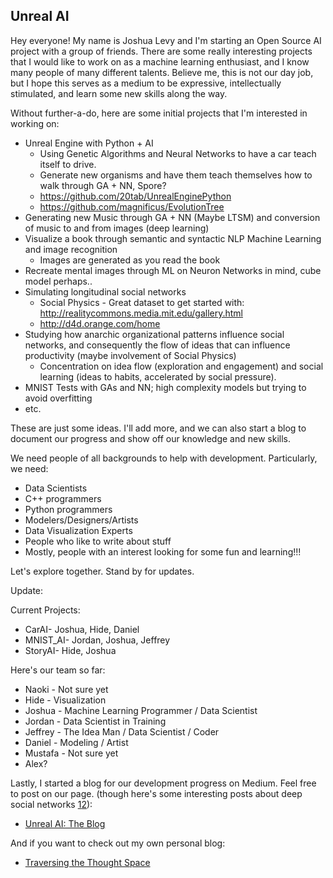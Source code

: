## Unreal AI

Hey everyone! My name is Joshua Levy and I'm starting an Open Source AI project with a group of friends. There are some really interesting projects that I would like to work on as a machine learning enthusiast, and I know many people of many different talents. Believe me, this is not our day job, but I hope this serves as a medium to be expressive, intellectually stimulated, and learn some new skills along the way.

Without further-a-do, here are some initial projects that I'm interested in working on:

* Unreal Engine with Python + AI
  * Using Genetic Algorithms and Neural Networks to have a car teach itself to drive.
  * Generate new organisms and have them teach themselves how to walk through GA + NN, Spore?
  * https://github.com/20tab/UnrealEnginePython
  * https://github.com/magnificus/EvolutionTree
* Generating new Music through GA + NN (Maybe LTSM) and conversion of music to and from images (deep learning)
* Visualize a book through semantic and syntactic NLP Machine Learning and image recognition
  * Images are generated as you read the book
* Recreate mental images through ML on Neuron Networks in mind, cube model perhaps..
* Simulating longitudinal social networks
  * Social Physics - Great dataset to get started with: http://realitycommons.media.mit.edu/gallery.html
  * http://d4d.orange.com/home
* Studying how anarchic organizational patterns influence social networks, and consequently the flow of ideas that can influence productivity (maybe involvement of Social Physics)
  * Concentration on idea flow (exploration and engagement) and social learning (ideas to habits, accelerated by social pressure).
* MNIST Tests with GAs and NN; high complexity models but trying to avoid overfitting
* etc.

These are just some ideas. I'll add more, and we can also start a blog to document our progress and show off our knowledge and new skills.

We need people of all backgrounds to help with development. Particularly, we need:
* Data Scientists
* C++ programmers
* Python programmers
* Modelers/Designers/Artists
* Data Visualization Experts
* People who like to write about stuff
* Mostly, people with an interest looking for some fun and learning!!!

Let's explore together. Stand by for updates.

Update:

Current Projects:
* CarAI- Joshua, Hide, Daniel
* MNIST_AI- Jordan, Joshua, Jeffrey
* StoryAI- Hide, Joshua

Here's our team so far:
* Naoki - Not sure yet
* Hide - Visualization
* Joshua - Machine Learning Programmer / Data Scientist
* Jordan - Data Scientist in Training
* Jeffrey - The Idea Man / Data Scientist / Coder
* Daniel - Modeling / Artist
* Mustafa - Not sure yet
* Alex?

Lastly,
I started a blog for our development progress on Medium. Feel free to post on our page. (though here's some interesting posts about deep social networks [1](https://medium.com/@ginab/starting-a-blog-in-2017-dont-545fcefdcb2f)[2](http://try.mightynetworks.com/better_than_a_blog/?utm_source=medium&utm_medium=article2&utm_campaign=betterthanblog2017)):
* [Unreal AI: The Blog](https://medium.com/unreal-ai)

And if you want to check out my own personal blog:
* [Traversing the Thought Space](https://traversingthethoughtspace.wordpress.com)
